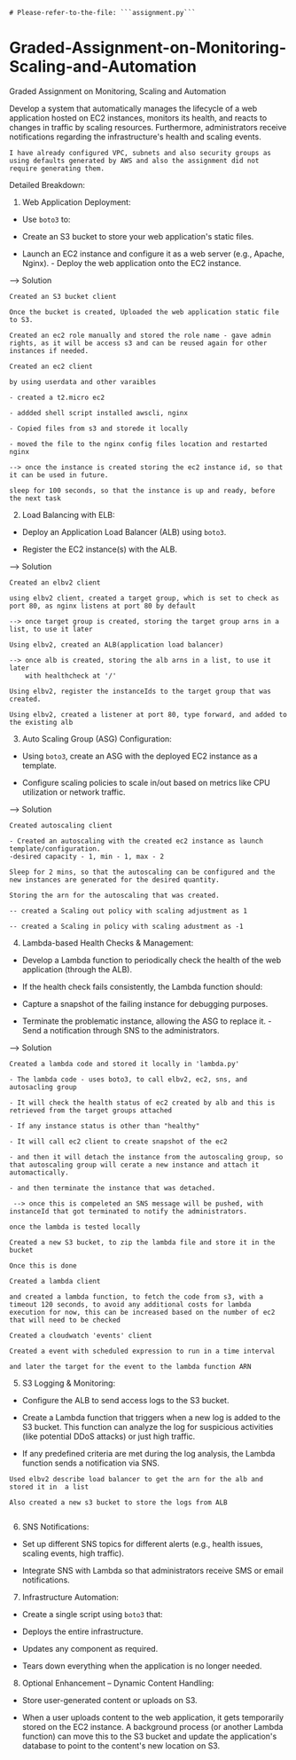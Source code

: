 ```
# Please-refer-to-the-file: ```assignment.py```
```

# Graded-Assignment-on-Monitoring-Scaling-and-Automation
Graded Assignment on Monitoring, Scaling and Automation

Develop a system that automatically manages the lifecycle of a web application hosted on  EC2 instances, monitors its health, and reacts to changes in traffic by scaling resources.  Furthermore, administrators receive notifications regarding the infrastructure's health and scaling events. 

```
I have already configured VPC, subnets and also security groups as using defaults generated by AWS and also the assignment did not require generating them.
```

Detailed Breakdown: 

1. Web Application Deployment: 

 - Use `boto3` to: 

 - Create an S3 bucket to store your web application's static files. 

 - Launch an EC2 instance and configure it as a web server (e.g., Apache, Nginx).  - Deploy the web application onto the EC2 instance. 

--> Solution
```
Created an S3 bucket client

Once the bucket is created, Uploaded the web application static file to S3.

Created an ec2 role manually and stored the role name - gave admin rights, as it will be access s3 and can be reused again for other instances if needed.

Created an ec2 client

by using userdata and other varaibles 

- created a t2.micro ec2

- addded shell script installed awscli, nginx

- Copied files from s3 and storede it locally

- moved the file to the nginx config files location and restarted nginx

--> once the instance is created storing the ec2 instance id, so that it can be used in future.

sleep for 100 seconds, so that the instance is up and ready, before the next task
```

2. Load Balancing with ELB: 

 - Deploy an Application Load Balancer (ALB) using `boto3`. 

 - Register the EC2 instance(s) with the ALB. 

--> Solution
```
Created an elbv2 client

using elbv2 client, created a target group, which is set to check as port 80, as nginx listens at port 80 by default

--> once target group is created, storing the target group arns in a list, to use it later

Using elbv2, created an ALB(application load balancer)

--> once alb is created, storing the alb arns in a list, to use it later
    with healthcheck at '/'

Using elbv2, register the instanceIds to the target group that was created.

Using elbv2, created a listener at port 80, type forward, and added to the existing alb

```

3. Auto Scaling Group (ASG) Configuration: 

 - Using `boto3`, create an ASG with the deployed EC2 instance as a template. 

 - Configure scaling policies to scale in/out based on metrics like CPU utilization or network traffic. 

 --> Solution
```
Created autoscaling client

- Created an autoscaling with the created ec2 instance as launch template/configuration.
-desired capacity - 1, min - 1, max - 2

Sleep for 2 mins, so that the autoscaling can be configured and the new instances are generated for the desired quantity.

Storing the arn for the autoscaling that was created.

-- created a Scaling out policy with scaling adjustment as 1

-- created a Scaling in policy with scaling adustment as -1
```

4. Lambda-based Health Checks & Management: 

 - Develop a Lambda function to periodically check the health of the web application  (through the ALB). 

 - If the health check fails consistently, the Lambda function should: 

 - Capture a snapshot of the failing instance for debugging purposes.

 - Terminate the problematic instance, allowing the ASG to replace it.  - Send a notification through SNS to the administrators. 

 --> Solution
```
Created a lambda code and stored it locally in 'lambda.py'

- The lambda code - uses boto3, to call elbv2, ec2, sns, and autosacling group

- It will check the health status of ec2 created by alb and this is retrieved from the target groups attached

- If any instance status is other than "healthy"

- It will call ec2 client to create snapshot of the ec2

- and then it will detach the instance from the autoscaling group, so that autoscaling group will cerate a new instance and attach it automactically.

- and then terminate the instance that was detached.

 --> once this is compeleted an SNS message will be pushed, with instanceId that got terminated to notify the administrators.
```
```
once the lambda is tested locally 

Created a new S3 bucket, to zip the lambda file and store it in the bucket

Once this is done

Created a lambda client

and created a lambda function, to fetch the code from s3, with a timeout 120 seconds, to avoid any additional costs for lambda execution for now, this can be increased based on the number of ec2 that will need to be checked

Created a cloudwatch 'events' client

Created a event with scheduled expression to run in a time interval

and later the target for the event to the lambda function ARN
```

5. S3 Logging & Monitoring: 

 - Configure the ALB to send access logs to the S3 bucket. 

 - Create a Lambda function that triggers when a new log is added to the S3 bucket. This function can analyze the log for suspicious activities (like potential DDoS attacks) or just high traffic. 

 - If any predefined criteria are met during the log analysis, the Lambda function sends a  notification via SNS. 

 ```
 Used elbv2 describe load balancer to get the arn for the alb and stored it in  a list

 Also created a new s3 bucket to store the logs from ALB

 
 ```

6. SNS Notifications: 

 - Set up different SNS topics for different alerts (e.g., health issues, scaling events, high traffic). 

 - Integrate SNS with Lambda so that administrators receive SMS or email notifications. 

7. Infrastructure Automation: 

 - Create a single script using `boto3` that: 

 - Deploys the entire infrastructure. 

 - Updates any component as required. 

 - Tears down everything when the application is no longer needed. 

8. Optional Enhancement – Dynamic Content Handling: 

 - Store user-generated content or uploads on S3. 

 - When a user uploads content to the web application, it gets temporarily stored on the  EC2 instance. A background process (or another Lambda function) can move this to the S3  bucket and update the application's database to point to the content's new location on S3. 